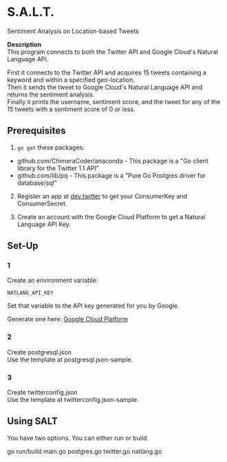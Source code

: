 # S.A.L.T.
Sentiment Analysis on Location-based Tweets

**Description**  
This program connects to both the Twitter API and Google Cloud's Natural Language API.

First it connects to the Twitter API and acquires 15 tweets containing a keyword and within a specified geo-location.  
Then it sends the tweet to Google Cloud's Natural Language API and returns the sentiment analysis.  
Finally it prints the username, sentiment score, and the tweet for any of the 15 tweets with a sentiment score of 0 or less.

## Prerequisites
1. `go get` these packages:  
* github.com/ChimeraCoder/anaconda - This package is a "Go client library for the Twitter 1.1 API"
* github.com/lib/pq - This package is a "Pure Go Postgres driver for database/sql"

2. Register an app at [dev.twitter](https://dev.twitter.com/apps) to get your ConsumerKey and ConsumerSecret.

3. Create an account with the Google Cloud Platform to get a Natural Language API Key.

## Set-Up
### 1 
Create an environment variable:

`NATLANG_API_KEY`

Set that variable to the API key generated for you by Google.

Generate one here:
[Google Cloud Platform](https://console.cloud.google.com/apis/credentials/wizard?api=language.googleapis.com)

### 2 
Create postgresql.json  
Use the template at postgresql.json-sample.

### 3 
Create twitterconfig.json  
Use the template at twitterconfig.json-sample.

## Using SALT
You have two options. You can either run or build.

go run/build main.go postgres.go twitter.go natlang.go
